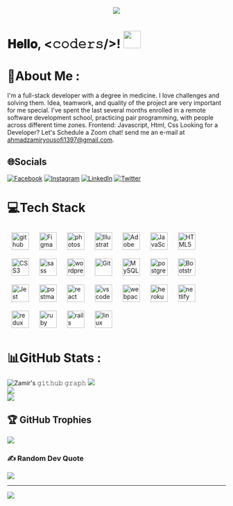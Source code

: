 <p align="center"><img  src="https://media3.giphy.com/media/f3iwJFOVOwuy7K6FFw/giphy.gif"/></p>

<h1  color="pink">
        𝐇𝐞𝐥𝐥𝐨, &lt;𝚌𝚘𝚍𝚎𝚛𝚜/&gt;!
  <a target="_blank">
    <img src="https://github.com/JayantGoel001/JayantGoel001/blob/master/GIF/Hi.gif" width="40px" />
  </a>
</h1>


# 💫About Me :
I'm a full-stack developer with a degree in medicine. I love challenges and solving them.
Idea, teamwork, and quality of the project are very important for me special.
I've spent the last several months enrolled in a remote software development school, practicing pair programming, with people across different time zones.
Frontend: Javascript, Html, Css
Looking for a Developer? Let's Schedule a Zoom chat! send me an e-mail at ahmadzamiryousofi1397@gmail.com.

## 🌐Socials
[![Facebook](https://img.shields.io/badge/Facebook-%231877F2.svg?logo=Facebook&logoColor=white)](https://www.facebook.com/profile.php?id=100012126671675) [![Instagram](https://img.shields.io/badge/Instagram-%23E4405F.svg?logo=Instagram&logoColor=white)](https://www.instagram.com/ahmad_zamir_yousufi/) [![LinkedIn](https://img.shields.io/badge/LinkedIn-%230077B5.svg?logo=linkedin&logoColor=white)](https://linkedin.com/in/ahzamir) [![Twitter](https://img.shields.io/badge/Twitter-%231DA1F2.svg?logo=Twitter&logoColor=white)](https://twitter.com/YousufiZamir) 


# 💻Tech Stack
<div align="left">
<img style="margin: 10px" src="https://skillicons.dev/icons?i=github" alt="github"  width="40px" height="40px" />
<img style="margin: 10px" src="https://skillicons.dev/icons?i=figma" alt="Figma"  width="40px" /> 
<img style="margin: 10px" src="https://skillicons.dev/icons?i=ps" alt="photoshop"  width="40px" /> 
<img style="margin: 10px" src="https://skillicons.dev/icons?i=ai"  alt="Illustrator"  width="40px" />  
<img style="margin: 10px" src="https://profilinator.rishav.dev/skills-assets/adobexd.png" alt="Adobe XD"  width="40px" />
<img style="margin: 10px" src="https://skillicons.dev/icons?i=js" alt="JavaScript"  width="40px" /> 
<img style="margin: 10px" src="https://skillicons.dev/icons?i=html" alt="HTML5"  width="40px" />  
<img style="margin: 10px" src="https://skillicons.dev/icons?i=css" alt="CSS3"  width="40px" />
<img style="margin: 10px" src="https://skillicons.dev/icons?i=sass" alt="sass"  width="40px" height="40px" />
<img style="margin: 10px" src="https://skillicons.dev/icons?i=wordpress" alt="wordpress"  width="40px" /> 
<img style="margin: 10px" src="https://skillicons.dev/icons?i=git" alt="Git"  width="40px" />  
<img style="margin: 10px" src="https://skillicons.dev/icons?i=mysql" alt="MySQL"  width="40px" />  
<img style="margin: 10px" src="https://skillicons.dev/icons?i=postgres" alt="postgres"  width="40px" />         
<img style="margin: 10px" src="https://profilinator.rishav.dev/skills-assets/bootstrap-plain.svg" alt="Bootstrap"  width="40px" />  
<img style="margin: 10px" src="https://skillicons.dev/icons?i=jest" alt="Jest"  width="40px" height="40px" />  
<img style="margin: 10px" src="https://github.com/gilbarbara/logos/blob/master/logos/postman-icon.svg" alt="postman"  width="40px" height="40px" />  
<img style="margin: 10px" src="https://skillicons.dev/icons?i=react" alt="react"  width="40px" height="40px" />
<img style="margin: 10px" src="https://skillicons.dev/icons?i=vscode" alt="vscode"  width="40px" height="40px" />
<img style="margin: 10px" src="https://skillicons.dev/icons?i=webpack" alt="webpack"  width="40px" height="40px" />
<img style="margin: 10px" src="https://skillicons.dev/icons?i=heroku" alt="heroku"  width="40px" height="40px" />
<img style="margin: 10px" src="https://skillicons.dev/icons?i=netlify" alt="netlify"  width="40px" height="40px" />
<img style="margin: 10px" src="https://skillicons.dev/icons?i=redux" alt="redux"  width="40px" height="40px" />
<img style="margin: 10px" src="https://skillicons.dev/icons?i=ruby" alt="ruby"  width="40px" height="40px" />
<img style="margin: 10px" src="https://skillicons.dev/icons?i=rails" alt="rails"  width="40px" height="40px" />
<img style="margin: 10px" src="https://skillicons.dev/icons?i=linux" alt="linux"  width="40px" height="40px" />


# 📊GitHub Stats :
 ![Zamir's 𝚐𝚒𝚝𝚑𝚞𝚋 𝚐𝚛𝚊𝚙𝚑](https://activity-graph.herokuapp.com/graph?username=ahzamir&theme=radical&hide_border=true&area=true)
![](https://github-readme-stats.vercel.app/api?username=ahzamir&theme=highcontrast&hide_border=false&include_all_commits=false&count_private=true)<br/>
![](https://github-readme-streak-stats.herokuapp.com/?user=ahzamir&theme=highcontrast&hide_border=false)<br/>
![](https://github-readme-stats.vercel.app/api/top-langs/?username=ahzamir&theme=highcontrast&hide_border=false&include_all_commits=false&count_private=true&layout=compact)

## 🏆 GitHub Trophies
![](https://github-profile-trophy.vercel.app/?username=ahzamir&theme=onedark&no-frame=false&no-bg=true&margin-w=4)

### ✍️ Random Dev Quote
![](https://quotes-github-readme.vercel.app/api?type=horizontal&theme=dark)

---
[![](https://visitcount.itsvg.in/api?id=ahzamir&icon=0&color=12)](https://visitcount.itsvg.in)

